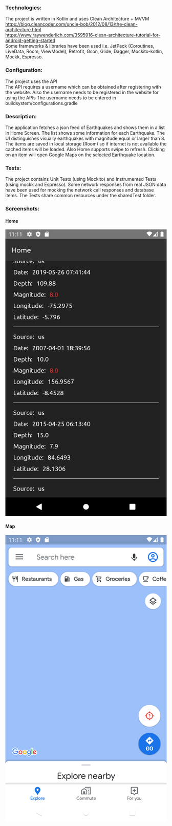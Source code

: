 ### Technologies:

The project is written in Kotlin and uses Clean Architecture + MVVM \
https://blog.cleancoder.com/uncle-bob/2012/08/13/the-clean-architecture.html \
https://www.raywenderlich.com/3595916-clean-architecture-tutorial-for-android-getting-started \
Some frameworks & libraries have been used i.e. JetPack (Coroutines, LiveData, Room, ViewModel), 
Retrofit, Gson, Glide, Dagger, Mockito-kotlin, Mockk, Espresso.

### Configuration:
The project uses the API  
The API requires a username which can be obtained after registering with the website.
Also the username needs to be registered in the website for using the APIs 
The username needs to be entered in buildsystem/configurations.gradle

### Description:

The application fetches a json feed of Earthquakes and shows them in a list in Home Screen.
The list shows some information for each Earthquake. The UI distinguishes visually earthquakes
with magnitude equal or larger than 8. The items are saved in local storage (Room) so if internet 
is not available the cached items will be loaded. Also Home supports swipe to refresh.
Clicking on an item will open Google Maps on the selected Earthquake location.

### Tests:

The project contains Unit Tests (using Mockito) and Instrumented Tests (using mockk and Espresso). 
Some network responses from real JSON data have been used for mocking the network call responses 
and database items. The Tests share common resources under the sharedTest folder.

### Screenshots:

#### Home
![Alt text](screenshots/home-1.png?raw=true "app screenshot")

#### Map
![Alt text](screenshots/map-1.png?raw=true "app screenshot")

